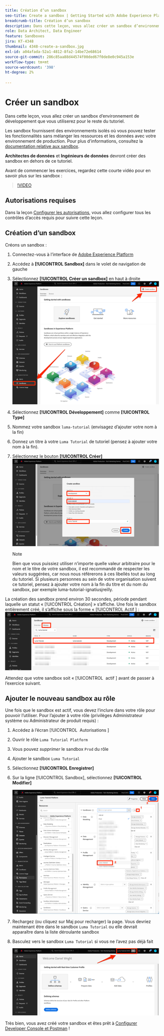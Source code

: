 ```yaml
---
title: Création d’un sandbox
seo-title: Create a sandbox | Getting Started with Adobe Experience Platform for Data Architects and Data Engineers
breadcrumb-title: Création d’un sandbox
description: Dans cette leçon, vous allez créer un sandbox d’environnement de développement que vous pourrez utiliser pour le reste du tutoriel.
role: Data Architect, Data Engineer
feature: Sandboxes
jira: KT-4348
thumbnail: 4348-create-a-sandbox.jpg
exl-id: a04afada-52a1-4812-8fa2-14be72e68614
source-git-commit: 286c85aa88d44574f00ded67f0de8e0c945a153e
workflow-type: tm+mt
source-wordcount: '398'
ht-degree: 2%

---
```


# Créer un sandbox

<!--25min-->

Dans cette leçon, vous allez créer un sandbox d’environnement de développement que vous utiliserez pour le reste du tutoriel.

Les sandbox fournissent des environnements isolés où vous pouvez tester les fonctionnalités sans mélanger les ressources et les données avec votre environnement de production. Pour plus d’informations, consultez la [documentation relative aux sandbox](https://experienceleague.adobe.com/docs/experience-platform/sandbox/home.html?lang=fr).

**Architectes de données** et **Ingénieurs de données** devront créer des sandbox en dehors de ce tutoriel.

Avant de commencer les exercices, regardez cette courte vidéo pour en savoir plus sur les sandbox :
>[!VIDEO](https://video.tv.adobe.com/v/3430301/?learn=on&enablevpops&captions=fre_fr)

## Autorisations requises

Dans la leçon [Configurer les autorisations](configure-permissions.md), vous allez configurer tous les contrôles d’accès requis pour suivre cette leçon.

<!--
* Permission items **[!UICONTROL Sandbox Administration]** > **[!UICONTROL View Sandboxes]** and **[!UICONTROL Manage Sandboxes]**
* Permission item **[!UICONTROL Sandboxes]** > **[!UICONTROL Prod]**
* User-role access to the `Luma Tutorial Platform` product profile
* Admin-level access to the `Luma Tutorial Platform` product profile
-->

## Création d’un sandbox

Créons un sandbox :

1. Connectez-vous à l’interface de [Adobe Experience Platform](https://experience.adobe.com/platform)
1. Accédez à **[!UICONTROL Sandbox]** dans le volet de navigation de gauche
1. Sélectionnez **[!UICONTROL Créer un sandbox]** en haut à droite
   ![Sélectionnez Créer un sandbox](assets/sandbox-createSandbox.png)

1. Sélectionnez **[!UICONTROL Développement]** comme **[!UICONTROL Type]**
1. Nommez votre sandbox `luma-tutorial` (envisagez d’ajouter votre nom à la fin)
1. Donnez un titre à votre `Luma Tutorial` de tutoriel (pensez à ajouter votre nom à la fin).
1. Sélectionnez le bouton **[!UICONTROL Créer]**
   ![Créer votre sandbox](assets/sandbox-nameSandbox.png)
   >[!NOTE]
   >
   >Bien que vous puissiez utiliser n’importe quelle valeur arbitraire pour le nom et le titre de votre sandbox, il est recommandé de respecter les valeurs suggérées, car nous nous référerons à ces libellés tout au long du tutoriel. Si plusieurs personnes au sein de votre organisation suivent ce tutoriel, pensez à ajouter votre nom à la fin du titre et du nom du sandbox, par exemple luma-tutorial-ignatiusjreilly.

La création des sandbox prend environ 30 secondes, période pendant laquelle un statut « [!UICONTROL Création] » s’affiche. Une fois le sandbox entièrement créé, il s’affiche sous la forme « [!UICONTROL &#x200B; Actif &#x200B;] :
![Statut actif](assets/sandbox-active.png)

Attendez que votre sandbox soit « [!UICONTROL &#x200B; actif &#x200B;] avant de passer à l’exercice suivant.

## Ajouter le nouveau sandbox au rôle

Une fois que le sandbox est actif, vous devez l’inclure dans votre rôle pour pouvoir l’utiliser. Pour l’ajouter à votre rôle (privilèges Administrateur système ou Administrateur de produit requis) :

1. Accédez à l’écran [!UICONTROL &#x200B; Autorisations &#x200B;]
1. Ouvrir le rôle `Luma Tutorial Platform`
1. Vous pouvez _supprimer_ le sandbox `Prod` du rôle
1. Ajouter le sandbox `Luma Tutorial`
1. Sélectionnez **[!UICONTROL Enregistrer]**
1. Sur la ligne [!UICONTROL Sandbox], sélectionnez **[!UICONTROL Modifier]**

   ![Ajout du tutoriel Luma](assets/sandbox-addLumaTutorial.png)

1. Rechargez (ou cliquez sur Maj pour recharger) la page. Vous devriez maintenant être dans le sandbox `Luma Tutorial` ou elle devrait apparaître dans la liste déroulante sandbox
1. Basculez vers le sandbox `Luma Tutorial` si vous ne l’avez pas déjà fait

   ![Confirmer la sandbox](assets/sandbox-confirmDropdown.png)

Très bien, vous avez créé votre sandbox et êtes prêt à [Configurer Developer Console et Postman](set-up-developer-console-and-postman.md) !
